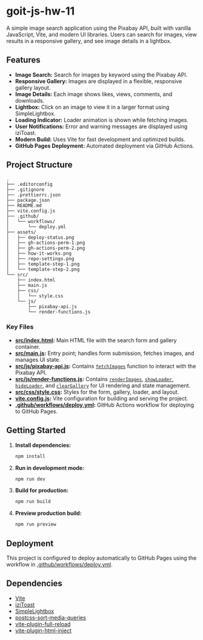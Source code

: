 # goit-js-hw-11

A simple image search application using the Pixabay API, built with vanilla JavaScript, Vite, and modern UI libraries. Users can search for images, view results in a responsive gallery, and see image details in a lightbox.

## Features

- **Image Search:** Search for images by keyword using the Pixabay API.
- **Responsive Gallery:** Images are displayed in a flexible, responsive gallery layout.
- **Image Details:** Each image shows likes, views, comments, and downloads.
- **Lightbox:** Click on an image to view it in a larger format using SimpleLightbox.
- **Loading Indicator:** Loader animation is shown while fetching images.
- **User Notifications:** Error and warning messages are displayed using iziToast.
- **Modern Build:** Uses Vite for fast development and optimized builds.
- **GitHub Pages Deployment:** Automated deployment via GitHub Actions.

## Project Structure

```
.
├── .editorconfig
├── .gitignore
├── .prettierrc.json
├── package.json
├── README.md
├── vite.config.js
├── .github/
│   └── workflows/
│       └── deploy.yml
├── assets/
│   ├── deploy-status.png
│   ├── gh-actions-perm-1.png
│   ├── gh-actions-perm-2.png
│   ├── how-it-works.png
│   ├── repo-settings.png
│   ├── template-step-1.png
│   └── template-step-2.png
└── src/
    ├── index.html
    ├── main.js
    ├── css/
    │   └── style.css
    └── js/
        ├── pixabay-api.js
        └── render-functions.js
```

### Key Files

- **[src/index.html](src/index.html):** Main HTML file with the search form and gallery container.
- **[src/main.js](src/main.js):** Entry point; handles form submission, fetches images, and manages UI state.
- **[src/js/pixabay-api.js](src/js/pixabay-api.js):** Contains [`fetchImages`](src/js/pixabay-api.js) function to interact with the Pixabay API.
- **[src/js/render-functions.js](src/js/render-functions.js):** Contains [`renderImages`](src/js/render-functions.js), [`showLoader`](src/js/render-functions.js), [`hideLoader`](src/js/render-functions.js), and [`clearGallery`](src/js/render-functions.js) for UI rendering and state management.
- **[src/css/style.css](src/css/style.css):** Styles for the form, gallery, loader, and layout.
- **[vite.config.js](vite.config.js):** Vite configuration for building and serving the project.
- **[.github/workflows/deploy.yml](.github/workflows/deploy.yml):** GitHub Actions workflow for deploying to GitHub Pages.

## Getting Started

1. **Install dependencies:**
   ```sh
   npm install
   ```

2. **Run in development mode:**
   ```sh
   npm run dev
   ```

3. **Build for production:**
   ```sh
   npm run build
   ```

4. **Preview production build:**
   ```sh
   npm run preview
   ```

## Deployment

This project is configured to deploy automatically to GitHub Pages using the workflow in [.github/workflows/deploy.yml](.github/workflows/deploy.yml).

## Dependencies

- [Vite](https://vitejs.dev/)
- [iziToast](https://izitoast.marcelodolza.com/)
- [SimpleLightbox](https://simplelightbox.com/)
- [postcss-sort-media-queries](https://github.com/solversgroup/postcss-sort-media-queries)
- [vite-plugin-full-reload](https://github.com/ElMassimo/vite-plugin-full-reload)
- [vite-plugin-html-inject](https://github.com/ElMassimo/vite-plugin-html-inject)

